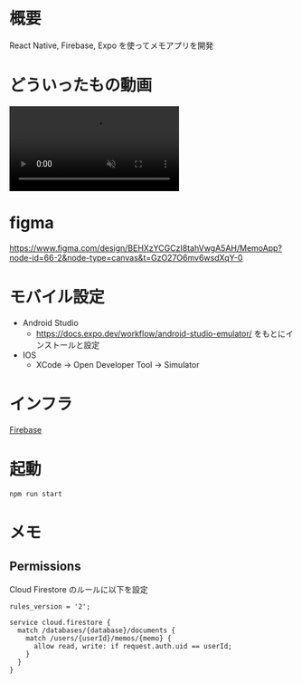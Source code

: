 # 概要

React Native, Firebase, Expo を使ってメモアプリを開発


# どういったもの動画

<div>
  <video controls src="./docs/video1.mov" muted="false"></video>
</div>

# figma

https://www.figma.com/design/BEHXzYCGCzI8tahVwgA5AH/MemoApp?node-id=66-2&node-type=canvas&t=GzO27O6mv6wsdXqY-0

# モバイル設定

- Android Studio
  - https://docs.expo.dev/workflow/android-studio-emulator/ をもとにインストールと設定
- IOS
  - XCode → Open Developer Tool → Simulator

# インフラ
[Firebase](https://console.firebase.google.com/project/memoapp-23cf7/overview?hl=ja)

# 起動
```
npm run start
```


# メモ

## Permissions

Cloud Firestore のルールに以下を設定
```
rules_version = '2';

service cloud.firestore {
  match /databases/{database}/documents {
    match /users/{userId}/memos/{memo} {
      allow read, write: if request.auth.uid == userId;
    }
  }
}
```
